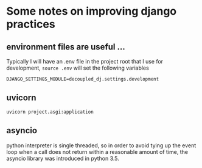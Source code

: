 # Some notes on improving django practices 


## environment files are useful ... 

Typically I will have an .env file in the project root that I use for
development, `source .env` will set the following variables
```
DJANGO_SETTINGS_MODULE=decoupled_dj.settings.development
```

## uvicorn

`uvicorn project.asgi:application`

## asyncio

python interpreter is single threaded, so in order to avoid tying up the event
loop when a call does not return within a reasonable amount of time, the
asyncio library was introduced in python 3.5.

